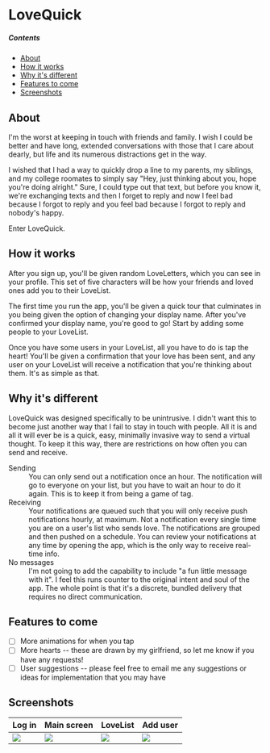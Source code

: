 # LoveQuick

##### Contents
 - [About](#about)  
- [How it works](#how-it-works)  
- [Why it's different](#why-its-different)  
- [Features to come](#features-to-come)
- [Screenshots](#screenshots)

## About
I'm the worst at keeping in touch with friends and family. I wish I could be better and have long, extended conversations with those that I care about dearly, but life and its numerous distractions get in the way.

I wished that I had a way to quickly drop a line to my parents, my siblings, and my college roomates to simply say "Hey, just thinking about you, hope you're doing alright." Sure, I could type out that text, but before you know it, we're exchanging texts and then I forget to reply and now I feel bad because I forgot to reply and you feel bad because I forgot to reply and nobody's happy.

Enter LoveQuick.

## How it works

After you sign up, you'll be given random LoveLetters, which you can see in your profile. This set of five characters will be how your friends and loved ones add you to their LoveList.

The first time you run the app, you'll be given a quick tour that culminates in you being given the option of changing your display name. After you've confirmed your display name, you're good to go! Start by adding some people to your LoveList.

Once you have some users in your LoveList, all you have to do is tap the heart! You'll be given a confirmation that your love has been sent, and any user on your LoveList will receive a notification that you're thinking about them. It's as simple as that.

## Why it's different

LoveQuick was designed specifically to be unintrusive. I didn't want this to become just another way that I fail to stay in touch with people. All it is and all it will ever be is a quick, easy, minimally invasive way to send a virtual thought. To keep it this way, there are restrictions on how often you can send and receive.  
<dl>
<dt>Sending</dt>
<dd>You can only send out a notification once an hour. The notification will go to everyone on your list, but you have to wait an hour to do it again. This is to keep it from being a game of tag.</dd>  
<dt>Receiving</dt>
<dd>Your notifications are queued such that you will only receive push notifications hourly, at maximum. Not a notification every single time you are on a user's list who sends love. The notifications are grouped and then pushed on a schedule. You can review your notifications at any time by opening the app, which is the only way to receive real-time info.</dd>
  <dt>No messages</dt>
  <dd>I'm not going to add the capability to include "a fun little message with it". I feel this runs counter to the original intent and soul of the app. The whole point is that it's a discrete, bundled delivery that requires no direct communication.</dd>
</dl>

## Features to come
- [ ] More animations for when you tap
- [ ] More hearts -- these are drawn by my girlfriend, so let me know if you have any requests!
- [ ] User suggestions -- please feel free to email me any suggestions or ideas for implementation that you may have

## Screenshots

| Log in | Main screen | LoveList | Add user |
| :-- | :-- | :-- | :-- |
| <img src="https://user-images.githubusercontent.com/60758557/91782528-5d094b00-ebcb-11ea-9111-366e2e8a19da.png"> | <img src="https://user-images.githubusercontent.com/60758557/91782531-5d094b00-ebcb-11ea-8cd3-0414ce4dc946.png"> | <img src="https://user-images.githubusercontent.com/60758557/91782532-5e3a7800-ebcb-11ea-9229-3e02079caa86.png"> | <img src="https://user-images.githubusercontent.com/60758557/91782533-5e3a7800-ebcb-11ea-9178-9f62aba3dafa.png"> |
